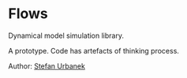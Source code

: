# Flows

Dynamical model simulation library.

A prototype. Code has artefacts of thinking process.

Author: [Stefan Urbanek](mailto:stefan.urbanek@gmail.com)
